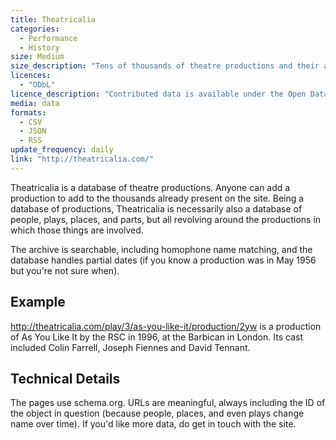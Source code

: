 ```yaml
---
title: Theatricalia
categories: 
  - Performance
  - History
size: Medium
size_description: "Tens of thousands of theatre productions and their associated plays, parts, and theatres."
licences: 
  - "ODbL"
licence_description: "Contributed data is available under the Open Database Licence."
media: data
formats: 
  - CSV
  - JSON
  - RSS
update_frequency: daily
link: "http://theatricalia.com/"
---
```


Theatricalia is a database of theatre productions. Anyone can add a production to add to the thousands already
present on the site. Being a database of productions, Theatricalia is necessarily also a database of people,
plays, places, and parts, but all revolving around the productions in which those things are involved.

The archive is searchable, including homophone name matching, and the database handles partial dates
(if you know a production was in May 1956 but you're not sure when).

## Example ##

<http://theatricalia.com/play/3/as-you-like-it/production/2yw> is a production of As You Like It by the
RSC in 1996, at the Barbican in London. Its cast included Colin Farrell, Joseph Fiennes and David Tennant.

## Technical Details ##

The pages use schema.org. URLs are meaningful, always including the ID of the object in question
(because people, places, and even plays change name over time). If you'd like more data, do get
in touch with the site.
